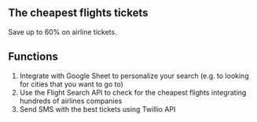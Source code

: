 ## The cheapest flights tickets

Save up to 60% on airline tickets.

## Functions

1) Integrate with Google Sheet to personalize your search (e.g. to looking for cities that you want to go to)
2) Use the Flight Search API to check for the cheapest flights integrating hundreds of airlines companies
3) Send SMS with the best tickets using Twillio API

